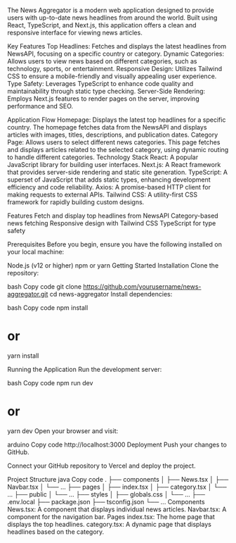 The News Aggregator is a modern web application designed to provide users with up-to-date news headlines from around the world. Built using React, TypeScript, and Next.js, this application offers a clean and responsive interface for viewing news articles.

Key Features
Top Headlines: Fetches and displays the latest headlines from NewsAPI, focusing on a specific country or category.
Dynamic Categories: Allows users to view news based on different categories, such as technology, sports, or entertainment.
Responsive Design: Utilizes Tailwind CSS to ensure a mobile-friendly and visually appealing user experience.
Type Safety: Leverages TypeScript to enhance code quality and maintainability through static type checking.
Server-Side Rendering: Employs Next.js features to render pages on the server, improving performance and SEO.

Application Flow
Homepage: Displays the latest top headlines for a specific country. The homepage fetches data from the NewsAPI and displays articles with images, titles, descriptions, and publication dates.
Category Page: Allows users to select different news categories. This page fetches and displays articles related to the selected category, using dynamic routing to handle different categories.
Technology Stack
React: A popular JavaScript library for building user interfaces.
Next.js: A React framework that provides server-side rendering and static site generation.
TypeScript: A superset of JavaScript that adds static types, enhancing development efficiency and code reliability.
Axios: A promise-based HTTP client for making requests to external APIs.
Tailwind CSS: A utility-first CSS framework for rapidly building custom designs.

Features
Fetch and display top headlines from NewsAPI
Category-based news fetching
Responsive design with Tailwind CSS
TypeScript for type safety

Prerequisites
Before you begin, ensure you have the following installed on your local machine:

Node.js (v12 or higher)
npm or yarn
Getting Started
Installation
Clone the repository:

bash
Copy code
git clone https://github.com/yourusername/news-aggregator.git
cd news-aggregator
Install dependencies:

bash
Copy code
npm install

# or

yarn install

Running the Application
Run the development server:

bash
Copy code
npm run dev

# or

yarn dev
Open your browser and visit:

arduino
Copy code
http://localhost:3000
Deployment
Push your changes to GitHub.

Connect your GitHub repository to Vercel and deploy the project.

Project Structure
java
Copy code
.
├── components
│ ├── News.tsx
│ ├── Navbar.tsx
│ └── ...
├── pages
│ ├── index.tsx
│ ├── category.tsx
│ └── ...
├── public
│ └── ...
├── styles
│ ├── globals.css
│ └── ...
├── .env.local
├── package.json
├── tsconfig.json
└── ...
Components
News.tsx: A component that displays individual news articles.
Navbar.tsx: A component for the navigation bar.
Pages
index.tsx: The home page that displays the top headlines.
category.tsx: A dynamic page that displays headlines based on the category.
